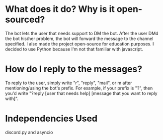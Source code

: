 # What does it do? Why is it open-sourced? 
The bot lets the user that needs support to DM the bot. After the user DMd the bot his/her problem, the bot will forward the message to the channel specified. I also made the project open-source for education purposes. I decided to use Python because I'm not that familiar with javascript. 

# How do I reply to the messages?
To reply to the user, simply write "r", "reply", "mail", or m after mentioning/using the bot's prefix. For example, if your prefix is "?", then you'd write "?reply [user that needs help] [message that you want to reply with]". 

# Independencies Used
discord.py and asyncio
